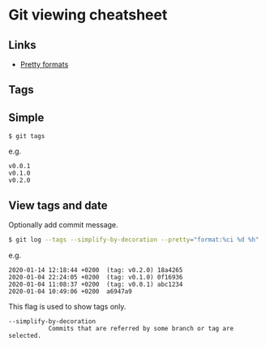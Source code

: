 # Git viewing cheatsheet

## Links

- [Pretty formats](https://git-scm.com/docs/pretty-formats)

## Tags

## Simple

```
$ git tags
```
e.g.

```
v0.0.1
v0.1.0
v0.2.0
```

## View tags and date

Optionally add commit message.

```sh
$ git log --tags --simplify-by-decoration --pretty="format:%ci %d %h"
```
e.g.

```
2020-01-14 12:18:44 +0200  (tag: v0.2.0) 18a4265
2020-01-04 22:24:05 +0200  (tag: v0.1.0) 0f16936
2020-01-04 11:08:37 +0200  (tag: v0.0.1) abc1234
2020-01-04 10:49:06 +0200  a6947a9
```

This flag is used to show tags only.

```
--simplify-by-decoration
           Commits that are referred by some branch or tag are selected.
```
<!--stackedit_data:
eyJoaXN0b3J5IjpbNzMwNDE1MzJdfQ==
-->